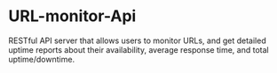 # URL-monitor-Api
RESTful API server that allows users to monitor URLs, and get detailed uptime reports about their availability, average response time, and total uptime/downtime.
